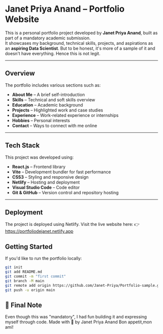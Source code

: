 #  Janet Priya Anand – Portfolio Website

This is a personal portfolio project developed by **Janet Priya Anand**, built as part of a mandatory academic submission.  
It showcases my background, technical skills, projects, and aspirations as an **aspiring Data Scientist**.
But to be honest, it's more of a sample of it and doesn't have everything. Hence this is not legit.

---

##  Overview

The portfolio includes various sections such as:

- **About Me** – A brief self-introduction
- **Skills** – Technical and soft skills overview
- **Education** – Academic background
- **Projects** – Highlighted work and case studies
- **Experience** – Work-related experience or internships
- **Hobbies** – Personal interests
- **Contact** – Ways to connect with me online

---

##  Tech Stack

This project was developed using:

- **React.js** – Frontend library
- **Vite** – Development bundler for fast performance
- **CSS3** – Styling and responsive design
- **Netlify** – Hosting and deployment
- **Visual Studio Code** – Code editor
- **Git & GitHub** – Version control and repository hosting

---

##  Deployment
The project is deployed using Netlify.
Visit the live website here:
👉 https://portfoliodejanet.netlify.app

## Getting Started

If you'd like to run the portfolio locally:

```bash
git init
git add README.md
git commit -m "first commit"
git branch -M main
git remote add origin https://github.com/Janet-Priya/Portfolio-sample.git
git push -u origin main
```


## 🧁 Final Note
Even though this was "mandatory", I had fun building it and expressing myself through code.
Made with 💖 by Janet Priya Anand
Bon appetit,mon ami!

